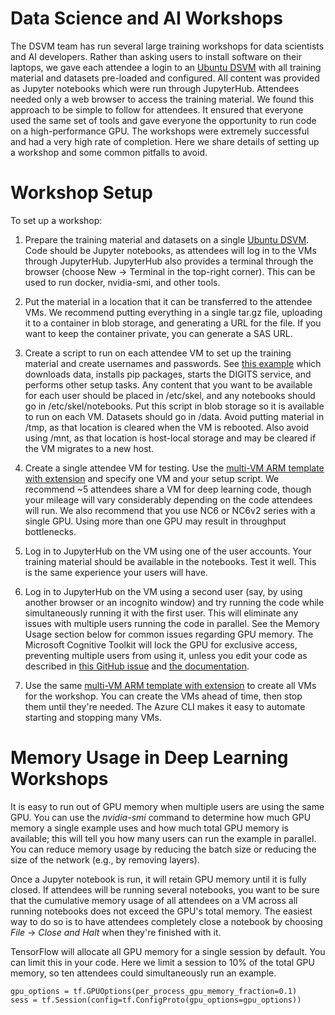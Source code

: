 # Data Science and AI Workshops
The DSVM team has run several large training workshops for data scientists and AI developers. Rather than asking users to install software on their laptops, we gave each attendee a login to an [Ubuntu DSVM](http://aka.ms/dsvm/ubuntu) with all training material and datasets pre-loaded and configured. All content was provided as Jupyter notebooks which were run through JupyterHub. Attendees needed only a web browser to access the training material. We found this approach to be simple to follow for attendees. It ensured that everyone used the same set of tools and gave everyone the opportunity to run code on a high-performance GPU. The workshops were extremely successful and had a very high rate of completion. Here we share details of setting up a workshop and some common pitfalls to avoid.

# Workshop Setup

To set up a workshop:

1. Prepare the training material and datasets on a single [Ubuntu DSVM](aka.ms/dsvm/ubuntu). Code should be Jupyter notebooks, as attendees will log in to the VMs through JupyterHub. JupyterHub also provides a terminal through the browser (choose New -> Terminal in the top-right corner). This can be used to run docker, nvidia-smi, and other tools.

2. Put the material in a location that it can be transferred to the attendee VMs. We recommend putting everything in a single tar.gz file, uploading it to a container in blob storage, and generating a URL for the file. If you want to keep the container private, you can generate a SAS URL.

3. Create a script to run on each attendee VM to set up the training material and create usernames and passwords. See [this example](https://github.com/Azure/DataScienceVM/blob/master/Extensions/General/create-user-and-updatecntk.sh) which downloads data, installs pip packages, starts the DIGITS service, and performs other setup tasks. Any content that you want to be available for each user should be placed in /etc/skel, and any notebooks should go in /etc/skel/notebooks. Put this script in blob storage so it is available to run on each VM. Datasets should go in /data. Avoid putting material in /tmp, as that location is cleared when the VM is rebooted. Also avoid using /mnt, as that location is host-local storage and may be cleared if the VM migrates to a new host.

4. Create a single attendee VM for testing. Use the [multi-VM ARM template with extension](https://github.com/Azure/DataScienceVM/blob/master/Scripts/CreateDSVM/Ubuntu/multiazuredeploywithext.json) and specify one VM and your setup script. We recommend ~5 attendees share a VM for deep learning code, though your mileage will vary considerably depending on the code attendees will run. We also recommend that you use NC6 or NC6v2 series with a single GPU. Using more than one GPU may result in throughput bottlenecks.

5. Log in to JupyterHub on the VM using one of the user accounts. Your training material should be available in the notebooks. Test it well. This is the same experience your users will have.

6. Log in to JupyterHub on the VM using a second user (say, by using another browser or an incognito window) and try running the code while simultaneously running it with the first user. This will eliminate any issues with multiple users running the code in parallel. See the Memory Usage section below for common issues regarding GPU memory. The Microsoft Cognitive Toolkit will lock the GPU for exclusive access, preventing multiple users from using it, unless you edit your code as described in [this GitHub issue](https://github.com/Microsoft/CNTK/issues/1592) and [the documentation](https://docs.microsoft.com/en-us/python/api/cntk.device?view=cntk-py-2.3).

7. Use the same [multi-VM ARM template with extension](https://github.com/Azure/DataScienceVM/blob/master/Scripts/CreateDSVM/Ubuntu/multiazuredeploywithext.json) to create all VMs for the workshop. You can create the VMs ahead of time, then stop them until they're needed. The Azure CLI makes it easy to automate starting and stopping many VMs.

# Memory Usage in Deep Learning Workshops

It is easy to run out of GPU memory when multiple users are using the same GPU. You can use the *nvidia-smi* command to determine how much GPU memory a single example uses and how much total GPU memory is available; this will tell you how many users can run the example in parallel. You can reduce memory usage by reducing the batch size or reducing the size of the network (e.g., by removing layers).

Once a Jupyter notebook is run, it will retain GPU memory until it is fully closed. If attendees will be running several notebooks, you want to be sure that the cumulative memory usage of all attendees on a VM across all running notebooks does not exceed the GPU's total memory. The easiest way to do so is to have attendees completely close a notebook by choosing *File* -> *Close and Halt* when they're finished with it.

TensorFlow will allocate all GPU memory for a single session by default. You can limit this in your code. Here we limit a session to 10% of the total GPU memory, so ten attendees could simultaneously run an example.

    gpu_options = tf.GPUOptions(per_process_gpu_memory_fraction=0.1)
    sess = tf.Session(config=tf.ConfigProto(gpu_options=gpu_options))
